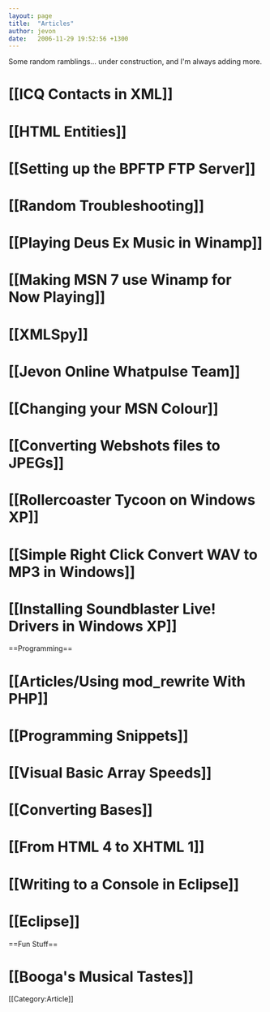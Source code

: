 ```yaml
---
layout: page
title:  "Articles"
author: jevon
date:   2006-11-29 19:52:56 +1300
---
```


Some random ramblings... under construction, and I'm always adding more.

# [[ICQ Contacts in XML]]
# [[HTML Entities]]
# [[Setting up the BPFTP FTP Server]]
# [[Random Troubleshooting]]
# [[Playing Deus Ex Music in Winamp]]
# [[Making MSN 7 use Winamp for Now Playing]]
# [[XMLSpy]]
# [[Jevon Online Whatpulse Team]]
# [[Changing your MSN Colour]]
# [[Converting Webshots files to JPEGs]]
# [[Rollercoaster Tycoon on Windows XP]]
# [[Simple Right Click Convert WAV to MP3 in Windows]]
# [[Installing Soundblaster Live! Drivers in Windows XP]]

==Programming==
# [[Articles/Using mod_rewrite With PHP]]
# [[Programming Snippets]]
# [[Visual Basic Array Speeds]]
# [[Converting Bases]]
# [[From HTML 4 to XHTML 1]]
# [[Writing to a Console in Eclipse]]
# [[Eclipse]]

==Fun Stuff==
# [[Booga's Musical Tastes]]

[[Category:Article]]